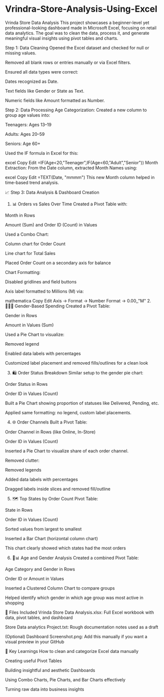 # Vrindra-Store-Analysis-Using-Excel
Vrinda Store Data Analysis
This project showcases a beginner-level yet professional-looking dashboard made in Microsoft Excel, focusing on retail data analytics. The goal was to clean the data, process it, and generate meaningful visual insights using pivot tables and charts.

Step 1: Data Cleaning
Opened the Excel dataset and checked for null or missing values.

Removed all blank rows or entries manually or via Excel filters.

Ensured all data types were correct:

Dates recognized as Date.

Text fields like Gender or State as Text.

Numeric fields like Amount formatted as Number.

Step 2: Data Processing
Age Categorization:
Created a new column to group age values into:

Teenagers: Ages 13–19

Adults: Ages 20–59

Seniors: Age 60+

Used the IF formula in Excel for this:

excel
Copy
Edit
=IF(Age<20,"Teenager",IF(Age<60,"Adult","Senior"))
Month Extraction:
From the Date column, extracted Month Names using:

excel
Copy
Edit
=TEXT(Date, "mmmm")
This new Month column helped in time-based trend analysis.

📈 Step 3: Data Analysis & Dashboard Creation
1. 📊 Orders vs Sales Over Time
Created a Pivot Table with:

Month in Rows

Amount (Sum) and Order ID (Count) in Values

Used a Combo Chart:

Column chart for Order Count

Line chart for Total Sales

Placed Order Count on a secondary axis for balance

Chart Formatting:

Disabled gridlines and field buttons

Axis label formatted to Millions (M) via:

mathematica
Copy
Edit
Axis → Format → Number Format → 0.00,,"M"
2. 🧑‍🤝‍🧑 Gender-Based Spending
Created a Pivot Table:

Gender in Rows

Amount in Values (Sum)

Used a Pie Chart to visualize:

Removed legend

Enabled data labels with percentages

Customized label placement and removed fills/outlines for a clean look

3. 🛍️ Order Status Breakdown
Similar setup to the gender pie chart:

Order Status in Rows

Order ID in Values (Count)

Built a Pie Chart showing proportion of statuses like Delivered, Pending, etc.

Applied same formatting: no legend, custom label placements.

4. 🌐 Order Channels
Built a Pivot Table:

Order Channel in Rows (like Online, In-Store)

Order ID in Values (Count)

Inserted a Pie Chart to visualize share of each order channel.

Removed clutter:

Removed legends

Added data labels with percentages

Dragged labels inside slices and removed fill/outline

5. 🗺️ Top States by Order Count
Pivot Table:

State in Rows

Order ID in Values (Count)

Sorted values from largest to smallest

Inserted a Bar Chart (horizontal column chart)

This chart clearly showed which states had the most orders

6. 🧓📊 Age and Gender Analysis
Created a combined Pivot Table:

Age Category and Gender in Rows

Order ID or Amount in Values

Inserted a Clustered Column Chart to compare groups

Helped identify which gender in which age group was most active in shopping

📁 Files Included
Vrinda Store Data Analysis.xlsx: Full Excel workbook with data, pivot tables, and dashboard

Store Data analytics Project.txt: Rough documentation notes used as a draft

(Optional) Dashboard Screenshot.png: Add this manually if you want a visual preview in your GitHub

🚀 Key Learnings
How to clean and categorize Excel data manually

Creating useful Pivot Tables

Building insightful and aesthetic Dashboards

Using Combo Charts, Pie Charts, and Bar Charts effectively

Turning raw data into business insights
